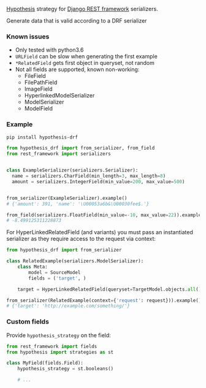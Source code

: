 [Hypothesis](https://github.com/HypothesisWorks/hypothesis-python) strategy for 
[Django REST framework](http://www.django-rest-framework.org/) serializers.


Generate data that is valid according to a DRF serializer

### Known issues

* Only tested with python3.6
* `URLField` can be slow when generating the first example
* `*RelatedField` gets first object in queryset, not random
* Not all fields are supported, known non-working:
    - FileField
    - FilePathField
    - ImageField
    - HyperlinkedModelSerializer
    - ModelSerializer
    - ModelField


### Example

```bash
pip install hypothesis-drf
```

```python
from hypothesis_drf import from_serializer, from_field
from rest_framework import serializers


class ExampleSerializer(serializers.Serializer):
  name = serializers.CharField(min_length=3, max_length=8)
  amount = serializers.IntegerField(min_value=200, max_value=500)


from_serializer(ExampleSerializer).example()
# {'amount': 391, 'name': '\U00053a6b&\U00030fee$.'}

from_field(serializers.FloatField(min_value=-10, max_value=22)).example()
# -8.499125311228873

```


For HyperLinkedRelatedField (and variants) you must pass an instantiated serializer as
they require access to the request via context:

```python
from hypothesis_drf import from_serializer

class RelatedExample(serializers.ModelSerializer):
    class Meta:
        model = SourceModel
        fields = ('target', )

    target = HyperLinkedRelatedField(queryset=TargetModel.objects.all())

from_serializer(RelatedExample(context={'request': request})).example()
# {'target': 'http://example.com/something/'}
```


### Custom fields

Provide `hypothesis_strategy` on the field:

```python
from rest_framework import fields
from hypothesis import strategies as st

class MyField(fields.Field):
    hypothesis_strategy = st.booleans()

    # ...
```
